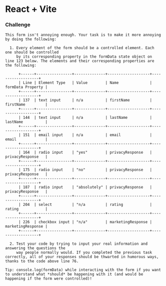 # React + Vite

### Challenge
  
    This form isn't annoying enough. Your task is to make it more annoying by doing the following:
  	
      1. Every element of the form should be a controlled element. Each one should be controlled 
         by its corresponding property in the formData state object on line 123 below. The elements and their corresponding properties are the following: 
  	
          +------+----------------+--------------+-------------------+-------------------+
          | Line | Element Type   | Value        | Name              | formData Property |
          +------+----------------+--------------+-------------------+-------------------+
          | 137  | text input     | n/a          | firstName         | firstName         |
          +------+----------------+--------------+-------------------+-------------------+
          | 144  | text input     | n/a          | lastName          | lastName          |
          +------+----------------+--------------+-------------------+-------------------+
          | 151  | email input    | n/a          | email             | email             |
          +------+----------------+--------------+-------------------+-------------------+
          | 164  | radio input    | "yes"        | privacyResponse   | privacyResponse   |
          +------+----------------+--------------+-------------------+-------------------+
          | 175  | radio input    | "no"         | privacyResponse   | privacyResponse   |
          +------+----------------+--------------+-------------------+-------------------+
          | 187  | radio input    | "absolutely" | privacyResponse   | privacyResponse   |
          +------+----------------+--------------+-------------------+-------------------+
          | 204  | select         | "n/a         | rating            | rating            |
          +------+----------------+--------------+-------------------+-------------------+
          | 226  | checkbox input | "n/a"        | marketingResponse | marketingResponse |
          +------+----------------+--------------+-------------------+-------------------+
        	
      2. Test your code by trying to input your real information and answering the questions the 
         way people normally would. If you completed the previous task correctly, all of your responses should be thwarted in humorous ways, thanks to the code above line 76. 
  	
    Tip: console.log(formData) while interacting with the form if you want to understand what *should* be happening with it (and would be happening if the form were controlled)!
